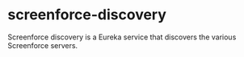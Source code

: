 # screenforce-discovery

Screenforce discovery is a Eureka service that discovers the various Screenforce servers.